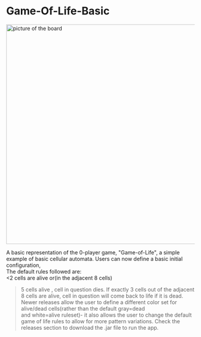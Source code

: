 # Game-Of-Life-Basic

<img width="587" alt="picture of the board" src="https://user-images.githubusercontent.com/68727041/162186812-604ad605-a477-4a7f-8eb4-f35b7951fc26.png">


A basic representation of the 0-player game, "Game-of-Life", a simple example of basic cellular automata.
Users can now define a basic initial configuration,<br> 
The default rules followed are:<br>
<2 cells are alive or(in the adjacent 8 cells)<br>
>5 cells alive , cell in question dies. 
If exactly 3 cells out of the adjacent 8 cells are alive, cell in question will come back to life if it is dead.<br>
Newer releases allow the user to define a different color set for alive/dead cells(rather than the default gray=dead <br>
and white=alive ruleset)- it also allows the user to change the default game of life rules to allow for more pattern variations.
Check the releases section to download the .jar file to run the app.
